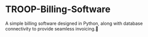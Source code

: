 # TROOP-Billing-Software
A simple billing software designed in Python, along with database connectivity to provide seamless invoicing.📄
